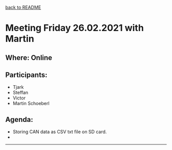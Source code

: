 [back to README](../../README.md)
# Meeting Friday 26.02.2021 with Martin

## Where: Online

## Participants:
 - Tjark
 - Steffan
 - Victor
 - Martin Schoeberl

## Agenda:
 - Storing CAN data as CSV txt file on SD card. 
 - 
   
---
